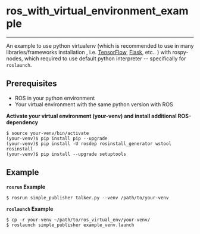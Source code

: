 # ros_with_virtual_environment_example
-------

An example to use python virtualenv
(which is recommended to use in many libraries/frameworks installation
, i.e. [TensorFlow](https://www.tensorflow.org/install/install_linux#InstallingVirtualenv),
 [Flask](http://flask.pocoo.org/docs/0.12/installation/),
 etc.. )
with rospy-nodes, which required to use default python interpreter
-- specifically for `roslaunch`.

## Prerequisites
 - ROS in your python environment
 - Your virtual environment with the same python version with ROS

 **Activate your virtual environment (your-venv)
 and install additional ROS-dependency**
~~~
$ source your-venv/bin/activate
(your-venv)$ pip install pip --upgrade
(your-venv)$ pip install -U rosdep rosinstall_generator wstool rosinstall
(your-venv)$ pip install --upgrade setuptools
 ~~~

## Example

**`rosrun` Example**
~~~
$ rosrun simple_publisher talker.py --venv /path/to/your-venv
~~~
**`roslaunch` Example**
~~~
$ cp -r your-venv ~/path/to/ros_virtual_env/your-venv/
$ roslaunch simple_publisher example_venv.launch
~~~

